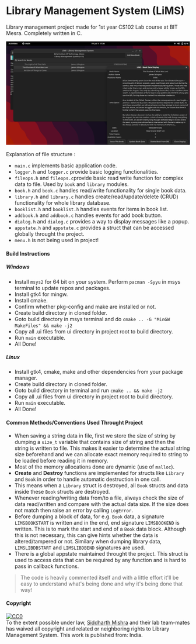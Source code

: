 
# Library Management System (LiMS)

Library management project made for 1st year CS102 Lab course at BIT Mesra. Completely written in C.

![](images/main.png)

Explanation of file structure : 
- `main.c` implements basic application code.
- `logger.h` and `logger.c` provide basic logging functionalities.
- `fileops.h` and `fileops.c`provide basic read write function for complex data to file. Used by `book` and `library` modules.
- `book.h` and `book.c` handles read/write functionality for single book data.
- `library.h` and `library.c` handles create/read/update/delete (CRUD) functionality for whole library database.
- `booklist.h` and `booklist.h` handles events for items in book list.
- `addbook.h` and `addbook.c` handles events for add book button.
- `dialog.h` and `dialog.c` provides a way to display messages like a popup.
- `appstate.h` and `appstate.c` provides a struct that can be accessed globally throught the project.
- `menu.h` is not being used in project!

#### Build Instructions
##### Windows
- Install `msys2` for 64 bit on your system. Perform `pacman -Syyu` in msys terminal to update repos and packages.
- Install gtk4 for mingw.
- Install cmake.
- Confirm whether pkg-config and make are installed or not.
- Create build directory in cloned folder.
- Goto build directory in msys terminal and do `cmake .. -G "MinGW MakeFiles" && make -j2`
- Copy all .ui files from ui directory in project root to build directory.
- Run `main` executable.
- All Done!

##### Linux
- Install gtk4, cmake, make and other dependencies from your package manager.
- Create build directory in cloned folder.
- Goto build directory in terminal and run `cmake .. && make -j2`
- Copy all .ui files from ui directory in project root to build directory.
- Run `main` executable.
- All Done!

#### Common Methods/Conventions Used Throught Project
- When saving a string data in file, first we store the size of string by dumping a `size_t` variable that contains size of string and then the string is written to file. This makes it easier to determine the actual string size beforehand and we can allocate exact memory required to string to be loaded before reading it in memory.
- Most of the memory allocations done are dynamic (use of `malloc`).
- **Create** and **Destroy** functions are implemented for structs like `Library` and `Book` in order to handle automatic destruction in one call.
- This means when a `Library` struct is destroyed, all `Book` structs and data inside these `Book` structs are destroyed.
- Whenever reading/writing data from/to a file, always check the size of data read/written and compare with the actual data size. If the size does not match then raise an error by calling `LogError`.
- Before dumping a block of data, for e.g. `Book` data, a signature `LIMSBOOKSTART` is written and in the end, end signature `LIMSBOOKEND` is written. This is to mark the start and end of a `Book` data block. Although this is not necessary, this can give hints whether the data is altered/tampered or not. Similary when dumping library data, `LIMSLIBDBSTART` and `LIMSLIBDBEND` signatures are used.
- There is a global appstate maintained throught the project. This struct is used to access data that can be required by any function and is hard to pass in callback functions.

> The code is heavily commented itself and with a little effort it'll be easy to understand what's being done and why it's being done that way!

#### Copyright
<p xmlns:dct="http://purl.org/dc/terms/" xmlns:vcard="http://www.w3.org/2001/vcard-rdf/3.0#">
<a rel="license"
href="http://creativecommons.org/publicdomain/zero/1.0/">
<img src="http://i.creativecommons.org/p/zero/1.0/88x31.png" style="border-style: none;" alt="CC0" />
</a>
<br />
To the extent possible under law,
<a rel="dct:publisher"
href="https://brightprogrammer.netlify.app">
<span property="dct:title">Siddharth Mishra</span></a> and their lab team-mates
has waived all copyright and related or neighboring rights to
<span property="dct:title">Library Management System</span>.
    This work is published from:
    <span property="vcard:Country" datatype="dct:ISO3166"
content="IN" about="https://github.com/brightprogrammer/LibraryManagementSystem">
India</span>.
    </p>
